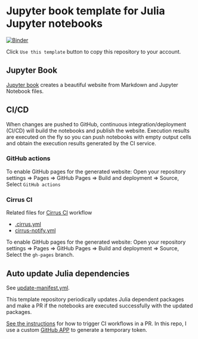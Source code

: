 # Jupyter book template for Julia Jupyter notebooks

[![Binder](https://mybinder.org/badge_logo.svg)](https://mybinder.org/v2/gh/sosiristseng/template-juliabook/main)

Click `Use this template` button to copy this repository to your account.

## Jupyter Book

[Jupyter book](https://jupyterbook.org/index.html) creates a beautiful website from Markdown and Jupyter Notebook files.

## CI/CD

When changes are pushed to GitHub, continuous integration/deployment (CI/CD) will build the notebooks and publish the website. Execution results are executed on the fly so you can push notebooks with empty output cells and obtain the execution results generated by the CI service.

### GitHub actions

To enable GitHub pages for the generated website:
Open your repository settings => Pages => GitHub Pages
=> Build and deployment => Source, Select `GitHub actions`

### Cirrus CI

Related files for [Cirrus CI](https://cirrus-ci.org/) workflow
- [.cirrus.yml](.cirrus.yml)
- [cirrus-notify.yml](.github/workflows/cirrus-notify.yml)

To enable GitHub pages for the generated website:
Open your repository settings => Pages => GitHub Pages
=> Build and deployment => Source, Select the `gh-pages` branch.

## Auto update Julia dependencies

See [update-manifest.yml](.github/workflows/update-manifest.yml).

This template repository periodically updates Julia dependent packages and make a PR if the notebooks are executed successfully with the updated packages.

[See the instructions](https://github.com/peter-evans/create-pull-request/blob/main/docs/concepts-guidelines.md#triggering-further-workflow-runs) for how to trigger CI workflows in a PR. In this repo, I use a custom [GitHub APP](https://github.com/peter-evans/create-pull-request/blob/main/docs/concepts-guidelines.md#authenticating-with-github-app-generated-tokens) to generate a temporary token.
